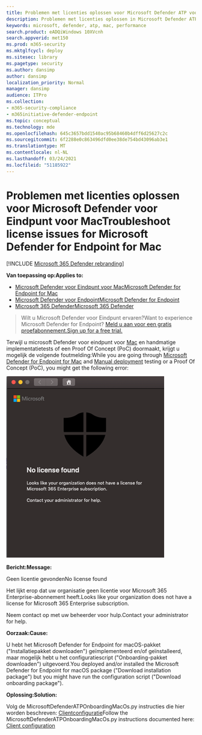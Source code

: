 ```yaml
---
title: Problemen met licenties oplossen voor Microsoft Defender ATP voor Mac
description: Problemen met licenties oplossen in Microsoft Defender ATP voor Mac.
keywords: microsoft, defender, atp, mac, performance
search.product: eADQiWindows 10XVcnh
search.appverid: met150
ms.prod: m365-security
ms.mktglfcycl: deploy
ms.sitesec: library
ms.pagetype: security
ms.author: dansimp
author: dansimp
localization_priority: Normal
manager: dansimp
audience: ITPro
ms.collection:
- m365-security-compliance
- m365initiative-defender-endpoint
ms.topic: conceptual
ms.technology: mde
ms.openlocfilehash: 645c3657bdd1540ac95b68460b4dff6d25627c2c
ms.sourcegitcommit: 6f2288e0c863496dfd0ee38de754bd43096ab3e1
ms.translationtype: MT
ms.contentlocale: nl-NL
ms.lasthandoff: 03/24/2021
ms.locfileid: "51185922"
---
```

# <a name="troubleshoot-license-issues-for-microsoft-defender-for-endpoint-for-mac"></a><span data-ttu-id="108c6-104">Problemen met licenties oplossen voor Microsoft Defender voor Eindpunt voor Mac</span><span class="sxs-lookup"><span data-stu-id="108c6-104">Troubleshoot license issues for Microsoft Defender for Endpoint for Mac</span></span>

[!INCLUDE [Microsoft 365 Defender rebranding](../../includes/microsoft-defender.md)]


<span data-ttu-id="108c6-105">**Van toepassing op:**</span><span class="sxs-lookup"><span data-stu-id="108c6-105">**Applies to:**</span></span>

- [<span data-ttu-id="108c6-106">Microsoft Defender voor Eindpunt voor Mac</span><span class="sxs-lookup"><span data-stu-id="108c6-106">Microsoft Defender for Endpoint for Mac</span></span>](microsoft-defender-endpoint-mac.md)
- [<span data-ttu-id="108c6-107">Microsoft Defender voor Endpoint</span><span class="sxs-lookup"><span data-stu-id="108c6-107">Microsoft Defender for Endpoint</span></span>](https://go.microsoft.com/fwlink/p/?linkid=2154037)
- [<span data-ttu-id="108c6-108">Microsoft 365 Defender</span><span class="sxs-lookup"><span data-stu-id="108c6-108">Microsoft 365 Defender</span></span>](https://go.microsoft.com/fwlink/?linkid=2118804)

> <span data-ttu-id="108c6-109">Wilt u Microsoft Defender voor Eindpunt ervaren?</span><span class="sxs-lookup"><span data-stu-id="108c6-109">Want to experience Microsoft Defender for Endpoint?</span></span> [<span data-ttu-id="108c6-110">Meld u aan voor een gratis proefabonnement.</span><span class="sxs-lookup"><span data-stu-id="108c6-110">Sign up for a free trial.</span></span>](https://www.microsoft.com/microsoft-365/windows/microsoft-defender-atp?ocid=docs-wdatp-exposedapis-abovefoldlink)

<span data-ttu-id="108c6-111">Terwijl u microsoft Defender voor eindpunt voor [](mac-install-manually.md) [Mac](microsoft-defender-endpoint-mac.md) en handmatige implementatietests of een Proof Of Concept (PoC) doormaakt, krijgt u mogelijk de volgende foutmelding:</span><span class="sxs-lookup"><span data-stu-id="108c6-111">While you are going through [Microsoft Defender for Endpoint for Mac](microsoft-defender-endpoint-mac.md) and [Manual deployment](mac-install-manually.md) testing or a Proof Of Concept (PoC), you might get the following error:</span></span>

![Afbeelding van licentiefout](images/no-license-found.png)

<span data-ttu-id="108c6-113">**Bericht:**</span><span class="sxs-lookup"><span data-stu-id="108c6-113">**Message:**</span></span> 

<span data-ttu-id="108c6-114">Geen licentie gevonden</span><span class="sxs-lookup"><span data-stu-id="108c6-114">No license found</span></span>

<span data-ttu-id="108c6-115">Het lijkt erop dat uw organisatie geen licentie voor Microsoft 365 Enterprise-abonnement heeft.</span><span class="sxs-lookup"><span data-stu-id="108c6-115">Looks like your organization does not have a license for Microsoft 365 Enterprise subscription.</span></span>

<span data-ttu-id="108c6-116">Neem contact op met uw beheerder voor hulp.</span><span class="sxs-lookup"><span data-stu-id="108c6-116">Contact your administrator for help.</span></span>

<span data-ttu-id="108c6-117">**Oorzaak:**</span><span class="sxs-lookup"><span data-stu-id="108c6-117">**Cause:**</span></span> 

<span data-ttu-id="108c6-118">U hebt het Microsoft Defender for Endpoint for macOS-pakket ("Installatiepakket downloaden") geïmplementeerd en/of geïnstalleerd, maar mogelijk hebt u het configuratiescript ("Onboarding-pakket downloaden") uitgevoerd.</span><span class="sxs-lookup"><span data-stu-id="108c6-118">You deployed and/or installed the Microsoft Defender for Endpoint for macOS package ("Download installation package") but you might have run the configuration script ("Download onboarding package").</span></span>

<span data-ttu-id="108c6-119">**Oplossing:**</span><span class="sxs-lookup"><span data-stu-id="108c6-119">**Solution:**</span></span>

<span data-ttu-id="108c6-120">Volg de MicrosoftDefenderATPOnboardingMacOs.py instructies die hier worden beschreven: [Clientconfiguratie](mac-install-manually.md#client-configuration)</span><span class="sxs-lookup"><span data-stu-id="108c6-120">Follow the MicrosoftDefenderATPOnboardingMacOs.py instructions documented here: [Client configuration](mac-install-manually.md#client-configuration)</span></span>

